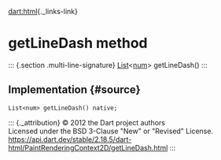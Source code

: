 [dart:html](../../dart-html/dart-html-library){._links-link}

getLineDash method
==================

::: {.section .multi-line-signature}
[List](../../dart-core/list-class)\<[num](../../dart-core/num-class)\>
getLineDash()
:::

Implementation {#source}
--------------

``` {.language-dart data-language="dart"}
List<num> getLineDash() native;
```

::: {._attribution}
© 2012 the Dart project authors\
Licensed under the BSD 3-Clause \"New\" or \"Revised\" License.\
<https://api.dart.dev/stable/2.18.5/dart-html/PaintRenderingContext2D/getLineDash.html>
:::
